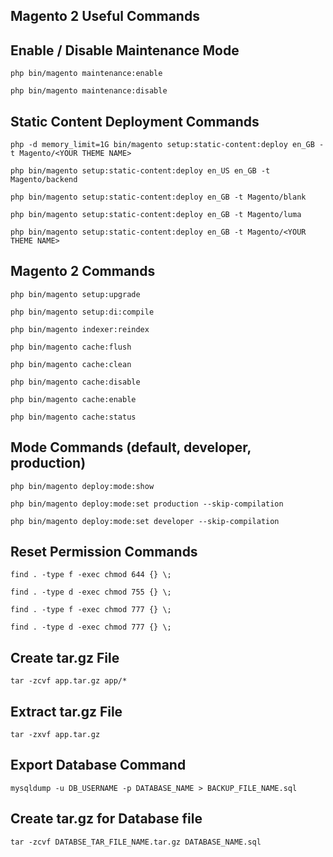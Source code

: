 ## Magento 2 Useful Commands

## Enable / Disable Maintenance Mode
`php bin/magento maintenance:enable`

`php bin/magento maintenance:disable`

## Static Content Deployment Commands
`php -d memory_limit=1G bin/magento setup:static-content:deploy en_GB -t Magento/<YOUR THEME NAME>`

`php bin/magento setup:static-content:deploy en_US en_GB -t Magento/backend`

`php bin/magento setup:static-content:deploy en_GB -t Magento/blank`

`php bin/magento setup:static-content:deploy en_GB -t Magento/luma`

`php bin/magento setup:static-content:deploy en_GB -t Magento/<YOUR THEME NAME>`

## Magento 2 Commands
`php bin/magento setup:upgrade`

`php bin/magento setup:di:compile`

`php bin/magento indexer:reindex`

`php bin/magento cache:flush`

`php bin/magento cache:clean`

`php bin/magento cache:disable`

`php bin/magento cache:enable`

`php bin/magento cache:status`

## Mode Commands (default, developer, production)
`php bin/magento deploy:mode:show`

`php bin/magento deploy:mode:set production --skip-compilation`

`php bin/magento deploy:mode:set developer --skip-compilation`

## Reset Permission Commands
`find . -type f -exec chmod 644 {} \;`

`find . -type d -exec chmod 755 {} \;`

`find . -type f -exec chmod 777 {} \;`

`find . -type d -exec chmod 777 {} \;`

## Create tar.gz File
`tar -zcvf app.tar.gz app/*`

## Extract tar.gz File
`tar -zxvf app.tar.gz`

## Export Database Command
`mysqldump -u DB_USERNAME -p DATABASE_NAME > BACKUP_FILE_NAME.sql`

## Create tar.gz for Database file
`tar -zcvf DATABSE_TAR_FILE_NAME.tar.gz DATABASE_NAME.sql`
